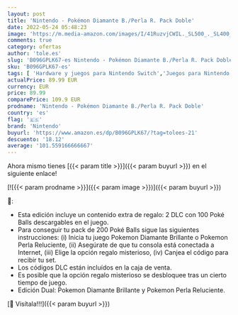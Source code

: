 ```yaml
---
layout: post
title: 'Nintendo - Pokémon Diamante B./Perla R. Pack Doble'
date: 2022-05-24 05:48:23
image: 'https://m.media-amazon.com/images/I/41RuzvjCWIL._SL500_._SL400_.jpg'
comments: true
category: ofertas
author: 'tole.es'
slug: 'B096GPLK67-es Nintendo - Pokémon Diamante B./Perla R. Pack Doble'
sku: 'B096GPLK67-es'
tags: [ 'Hardware y juegos para Nintendo Switch','Juegos para Nintendo Switch','Videojuegos','nintendo','🇪🇸', ]
actualPrice: 89.99 EUR
currency: EUR
price: 89.99
comparePrice: 109.9 EUR
prodname: 'Nintendo - Pokémon Diamante B./Perla R. Pack Doble'
country: 'es'
flag: '🇪🇸'
brand: 'Nintendo'
buyurl: 'https://www.amazon.es/dp/B096GPLK67/?tag=tolees-21'
descuento: '18.12'
average: '101.559166666667'
---
```


Ahora mismo tienes [{{< param title >}}]({{< param buyurl >}}) en el siguiente enlace!

[![{{< param prodname >}}]({{< param image >}})]({{< param buyurl >}})

🔎:

- Esta edición incluye un contenido extra de regalo: 2 DLC con 100 Poké Balls descargables en el juego.
- Para conseguir tu pack de 200 Poké Balls sigue las siguientes instrucciones: (i) Inicia tu juego Pokemon Diamante Brillante o Pokemon Perla Reluciente, (ii) Asegúrate de que tu consola está conectada a Internet, (iii) Elige la opción regalo misterioso, (iv) Canjea el código para recibir tu set.
- Los códigos DLC están incluídos en la caja de venta.
- Es posible que la opción regalo misterioso se desbloquee tras un cierto tiempo de juego.
- Edición Dual: Pokemon Diamante Brillante y Pokemon Perla Reluciente.

[🛒 Visítala!!!]({{< param buyurl >}})
